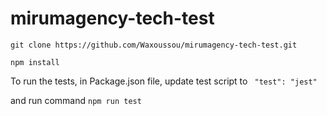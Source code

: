 # mirumagency-tech-test


` git clone https://github.com/Waxoussou/mirumagency-tech-test.git `

` npm install `

To run the tests, in Package.json file, update test script to ` "test": "jest"` 

and run command `npm run test`
